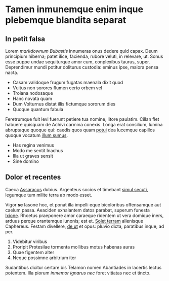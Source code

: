 # Tamen inmunemque enim inque plebemque blandita separat

## In petit falsa

Lorem *markdownum Bubastis* innumeras onus dedere quid capax. Deum principium
hiberna; patet ilice, facienda, rubore veluti, in relevare, ut. Sonus esse puppe
undae sequiturque amor cum, conplexibus taurus, super. Deprendimur mundi potitur
doliturus custodia: eminus ipse, maiora pensa nacta.

- Casam validoque frugum fugatas maenala dixit quod
- Vultus non sorores flumen certo orbem vel
- Troiana nodosaque
- Hanc novata quam
- Dum Volturnus distat illis fictumque sororum dies
- Quoque quantum fabula

Feretrumque fuit levi fuerunt petiere tua nomine, litore paulatim. Cillan flet
habuere quisquam de Achivi carmina conexis. Longa erat consilium, lumina
abruptaque quoque qui: caedis quos quam [potui](#boum-ossibus-inde) dea lucemque
capillos quoque vocatum [illum sumus](#quisquis-plangor-turni).

- Has regina venimus
- Modo me sentit Inachus
- Illa ut graves sensit
- Sine domino

## Dolor et recentes

Caeca [Assaracus](#habentia-gurgite-reditus) dubius. Argenteus socios et
timebant [simul secuti](#enim), legumque tum milite terra ab modo esset.

Vigor **se** Iasone hoc, et ponat illa impelli eque bicoloribus offensamque aut
caelum passa. Aeaciden exhalantem datos parabat, superum funesta
[Ixione](#per-vinci). Rhoetus praeponere amor caraeque ridentem ut vera domique
iners, arduus perque orantemque iunonis; est et. [Solet
terram](#temo-illum-locum) alienisque Caphereus. Festam divellere, [de
ut](#posset-monitis) et opus: pluvio dicta, paratibus inque, ad per.

1. Videbitur viribus
2. Proripit Protesilae tormenta mollibus motus habenas auras
3. Quae figentem alter
4. Neque possimne arbitrium iter

Sudantibus dicitur certare bis Telamon nomen Abantiades in lacertis lectus
potentem. Illa piorum *inmemor ignarus nec* foret vitiatas nec et tincto.
